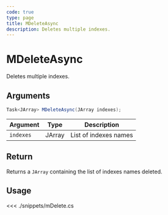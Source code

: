 ```yaml
---
code: true
type: page
title: MDeleteAsync
description: Deletes multiple indexes.
---
```


# MDeleteAsync

Deletes multiple indexes.

## Arguments

```cs
Task<JArray> MDeleteAsync(JArray indexes);
```

| Argument  | Type                 | Description           |
| --------- | -------------------- | --------------------- |
| `indexes` | JArray               | List of indexes names |

## Return

Returns a `JArray` containing the list of indexes names deleted.

## Usage

<<< ./snippets/mDelete.cs

